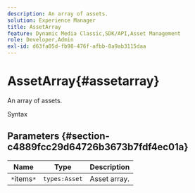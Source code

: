 ```yaml
---
description: An array of assets.
solution: Experience Manager
title: AssetArray
feature: Dynamic Media Classic,SDK/API,Asset Management
role: Developer,Admin
exl-id: d63fa05d-fb98-476f-afbb-8a9ab3115daa
---
```

# AssetArray{#assetarray}

An array of assets.

 Syntax 

## Parameters {#section-c4889fcc29d64726b3673b7fdf4ec01a}

|  Name  | Type  | Description  |
|---|---|---|
|  `*`items`*`  | `types:Asset`  | Asset array.  |
